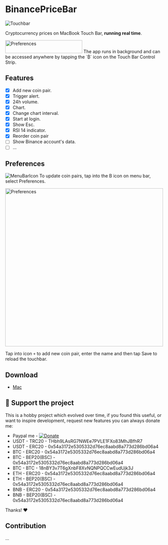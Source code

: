 # BinancePriceBar

![Touchbar](https://github.com/phhai1710/BinancePriceBar/blob/master/Resources/touchbar.gif?raw=true)

Cryptocurrency prices on MacBook Touch Bar, <b>running real time</b>.

<img src="https://github.com/phhai1710/BinancePriceBar/blob/master/Resources/control_strip_icon.png?raw=true" alt="Preferences" width="244" height="41"/>
The app runs in background and can be accessed anywhere by tapping the `₿` icon on the Touch Bar Control Strip.

## Features

- [x] Add new coin pair.
- [x] Trigger alert.
- [x] 24h volume.
- [x] Chart.
- [x] Change chart interval.
- [x] Start at login.
- [x] Show Esc.
- [x] RSI 14 indicator.
- [x] Reorder coin pair
- [ ] Show Binance account's data.
- [ ] ...

## Preferences

![MenuBarIcon](https://github.com/phhai1710/BinancePriceBar/blob/master/Resources/icon_menu_bar.png?raw=true)
To update coin pairs, tap into the B icon on menu bar, select Preferences.

<img src="https://github.com/phhai1710/BinancePriceBar/blob/master/Resources/Preferences.png" alt="Preferences" width="500" height="500"/>

Tap into icon ` + ` to add new coin pair, enter the name and then tap Save to reload the touchbar.

## Download

- [Mac](https://github.com/phhai1710/BinancePriceBar/raw/master/Builds/BinancePriceBar.zip)

## :sparkling_heart: Support the project
This is a hobby project which evolved over time, if you found this useful, or want to inspire development, request new features you can always donate me:

- Paypal me - [![Donate](https://img.shields.io/badge/Donate-PayPal-green.svg)](https://www.paypal.me/phhai1710)
- USDT - TRC20 - THbh9LAsRG7NWEe7PVLE1FXo83MhJBfhR7
- USDT - ERC20 - 0x54a3172e5305332d76ec8aabd8a773d286bd06a4
- BTC - ERC20 - 0x54a3172e5305332d76ec8aabd8a773d286bd06a4
- BTC - BEP20(BSC) - 0x54a3172e5305332d76ec8aabd8a773d286bd06a4
- BTC - BTC - 18nBY3v7T6gXnbF8XvNQNPQCCwEudUjk3J
- ETH - ERC20 - 0x54a3172e5305332d76ec8aabd8a773d286bd06a4
- ETH - BEP20(BSC) - 0x54a3172e5305332d76ec8aabd8a773d286bd06a4
- BNB - ERC20 - 0x54a3172e5305332d76ec8aabd8a773d286bd06a4
- BNB - BEP20(BSC) - 0x54a3172e5305332d76ec8aabd8a773d286bd06a4

Thanks! :heart:

## Contribution
...
